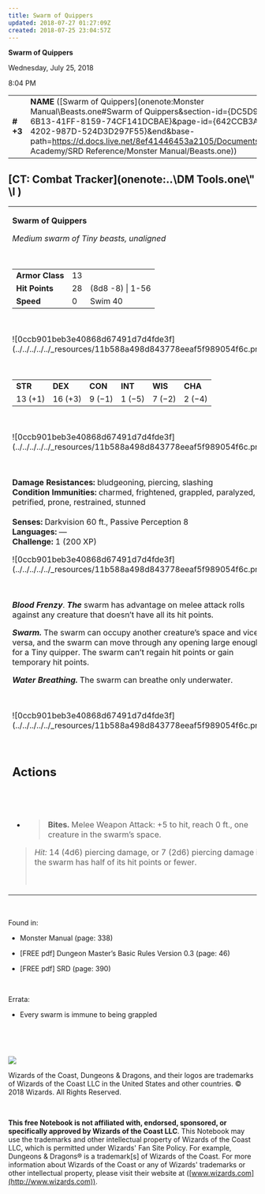 ```yaml
---
title: Swarm of Quippers
updated: 2018-07-27 01:27:09Z
created: 2018-07-25 23:04:57Z
---
```


**Swarm of Quippers**

Wednesday, July 25, 2018

8:04 PM

|           |                                                                                                                                                                                                                                                                                                                  |        |        |        |     |       |        |
|-----------|------------------------------------------------------------------------------------------------------------------------------------------------------------------------------------------------------------------------------------------------------------------------------------------------------------------|--------|--------|--------|-----|-------|--------|
| **\# +3** | **NAME** ([Swarm of Quippers](onenote:Monster Manual\\Beasts.one#Swarm of Quippers&section-id={DC5D9E37-6B13-41FF-8159-74CF141DCBAE}&page-id={642CCB3A-1F22-4202-987D-524D3D297F55}&end&base-path=https://d.docs.live.net/8ef41446453a2105/Documents/Adventure Academy/SRD Reference/Monster Manual/Beasts.one)) | **13** | **28** | **28** | \-  | Notes | 200 XP |

## [CT: Combat Tracker](onenote:..\\DM Tools.one\\" \l )

<table><tbody><tr class="odd"><td><p><strong>Swarm of Quippers</strong></p><p><em>Medium swarm of Tiny beasts, unaligned</em></p><p> </p><table><tbody><tr class="odd"><td><strong>Armor Class</strong></td><td>13</td><td> </td></tr><tr class="even"><td><strong>Hit Points</strong></td><td>28</td><td>(8d8 -8) | 1-56</td></tr><tr class="odd"><td><strong>Speed</strong></td><td>0</td><td>Swim 40</td></tr></tbody></table><p> </p><p>![0ccb901beb3e40868d67491d7d4fde3f](../../../../../_resources/11b588a498d843778eeaf5f989054f6c.png)</p><p> </p><table><tbody><tr class="odd"><td><strong>STR</strong></td><td><strong>DEX</strong></td><td><strong>CON</strong></td><td><strong>INT</strong></td><td><strong>WIS</strong></td><td><strong>CHA</strong></td></tr><tr class="even"><td>13 (+1)</td><td>16 (+3)</td><td>9 (−1)</td><td>1 (−5)</td><td>7 (−2)</td><td>2 (−4)</td></tr></tbody></table><p> </p><p>![0ccb901beb3e40868d67491d7d4fde3f](../../../../../_resources/11b588a498d843778eeaf5f989054f6c.png)</p><p> </p><p><strong>Damage Resistances:</strong> bludgeoning, piercing, slashing<br />
<strong>Condition Immunities:</strong> charmed, frightened, grappled, paralyzed, petrified, prone, restrained, stunned<br />
<br />
<strong>Senses:</strong> Darkvision 60 ft., Passive Perception 8<br />
<strong>Languages:</strong> —<br />
<strong>Challenge:</strong> 1 (200 XP)</p><p>![0ccb901beb3e40868d67491d7d4fde3f](../../../../../_resources/11b588a498d843778eeaf5f989054f6c.png)</p><p> </p><p><em><strong>Blood Frenzy</strong></em>. <em><strong>The</strong></em> swarm has advantage on melee attack rolls against any creature that doesn’t have all its hit points.</p><p><em><strong>Swarm.</strong></em> The swarm can occupy another creature’s space and vice versa, and the swarm can move through any opening large enough for a Tiny quipper. The swarm can’t regain hit points or gain temporary hit points.</p><p><em><strong>Water Breathing.</strong></em> The swarm can breathe only underwater.</p><p> </p><p>![0ccb901beb3e40868d67491d7d4fde3f](../../../../../_resources/11b588a498d843778eeaf5f989054f6c.png)</p><p> </p><h2 id="actions"><strong>Actions</strong></h2><h2 id="section"> </h2><ul><li><blockquote><p><strong>Bites.</strong> Melee Weapon Attack: +5 to hit, reach 0 ft., one creature in the swarm’s space.</p></blockquote></li></ul><blockquote><p><em>Hit:</em> 14 (4d6) piercing damage, or 7 (2d6) piercing damage if the swarm has half of its hit points or fewer.</p><p> </p></blockquote></td></tr></tbody></table>

 

Found in:

-   Monster Manual (page: 338)

-   \[FREE pdf\] Dungeon Master’s Basic Rules Version 0.3 (page: 46)

-   \[FREE pdf\] SRD (page: 390)

 

Errata:

-   Every swarm is immune to being grappled

 

 

![](tmp\media\image2.png)

Wizards of the Coast, Dungeons & Dragons, and their logos are trademarks of Wizards of the Coast LLC in the United States and other countries. © 2018 Wizards. All Rights Reserved.

 

**This free Notebook is not affiliated with, endorsed, sponsored, or specifically approved by Wizards of the Coast LLC**. This Notebook may use the trademarks and other intellectual property of Wizards of the Coast LLC, which is permitted under Wizards' Fan Site Policy. For example, Dungeons & Dragons® is a trademark\[s\] of Wizards of the Coast. For more information about Wizards of the Coast or any of Wizards' trademarks or other intellectual property, please visit their website at ([www.wizards.com](http://www.wizards.com)).
